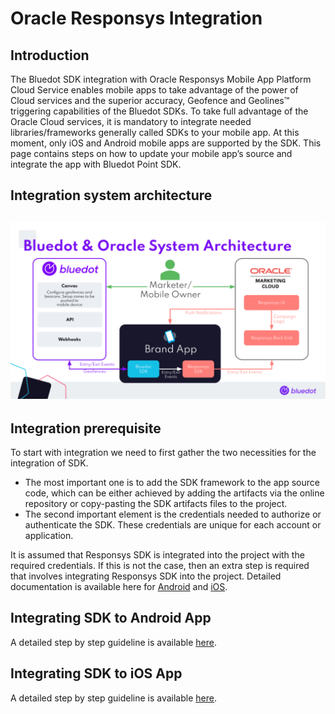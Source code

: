 Oracle Responsys Integration
============================

Introduction
------------

The Bluedot SDK integration with Oracle Responsys Mobile App Platform Cloud Service enables mobile apps to take advantage of the power of  Cloud services and the superior accuracy, Geofence and Geolines™ triggering capabilities of the Bluedot SDKs. To take full advantage of the Oracle Cloud services, it is mandatory to integrate needed libraries/frameworks generally called SDKs to your mobile app. At this moment, only iOS and Android mobile apps are supported by the SDK. This page contains steps on how to update your mobile app’s source and integrate the app with Bluedot Point SDK.

Integration system architecture
-------------------------------

![](../../assets/Bluedot-Oracle-System-Architecture-1024x576.png)
-------------------------------------------------------------------------------------------------------

Integration prerequisite
------------------------

To start with integration we need to first gather the two necessities for the integration of SDK.

*   The most important one is to add the SDK framework to the app source code, which can be either achieved by adding the artifacts via the online repository or copy-pasting the SDK artifacts files to the project.
*   The second important element is the credentials needed to authorize or authenticate the SDK. These credentials are unique for each account or application.

It is assumed that Responsys SDK is integrated into the project with the required credentials. If this is not the case, then an extra step is required that involves integrating Responsys SDK into the project. Detailed documentation is available here for [Android](https://docs.oracle.com/cloud/latest/marketingcs_gs/OMCFB/android/) and [iOS](https://docs.oracle.com/cloud/latest/marketingcs_gs/OMCFB/ios/).

Integrating SDK to Android App
------------------------------

A detailed step by step guideline is available [here](../../Point%20SDK/Android/Overview.md).

Integrating SDK to iOS App
--------------------------

A detailed step by step guideline is available [here](../../Point%20SDK/iOS/Overview.md).